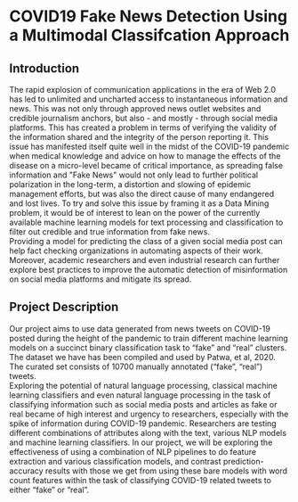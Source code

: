 # COVID19 Fake News Detection Using a Multimodal Classifcation Approach
## Introduction
The rapid explosion of communication applications in the era of Web 2.0 has led to unlimited and uncharted access to instantaneous information and news. This was not only through approved news outlet websites and credible journalism anchors, but also - and mostly - through social media platforms. This has created a problem in terms of verifying the validity of the information shared and the integrity of the person reporting it. This issue has manifested
itself quite well in the midst of the COVID-19 pandemic when medical knowledge and advice on how to manage the effects of the disease on a micro-level became of critical importance, as spreading false information and "Fake News" would not only lead to further political polarization in the long-term, a distortion and slowing of epidemic management efforts, but was also the direct cause of many endangered and lost lives. To try and solve this issue by framing it as a Data Mining problem, it would be of interest to lean on the power of the currently available machine learning models for text processing and classification to filter out credible and true information from fake news.       
Providing a model for predicting the class of a given social media post can help fact checking organizations in automating aspects of their work. Moreover, academic researchers and even industrial research can further explore best practices to improve the automatic detection of misinformation on social media platforms and mitigate its spread.       

## Project Description
Our project aims to use data generated from news tweets on COVID-19 posted during the height of the pandemic to train different machine learning models on a succinct binary classification task to “fake” and “real” clusters. The dataset we have has been compiled and used  by Patwa, et al, 2020. The curated set consists of 10700 manually annotated (“fake”, “real”) tweets.                     
Exploring the potential of natural language processing, classical machine learning classifiers and even natural language processing in the task of classifying information such as social media posts and articles as fake or real became of high interest and urgency to researchers, especially with the spike of information during COVID-19 pandemic. Researchers are testing different combinations of attributes along with the text, various NLP models and machine learning classifiers. In our project, we will be exploring the effectiveness of using a combination of NLP pipelines to do feature extraction and various classification models, and contrast
prediction-accuracy results with those we get from using these bare models with word count features within the task of classifying COVID-19 related tweets to either “fake” or “real”.                    

